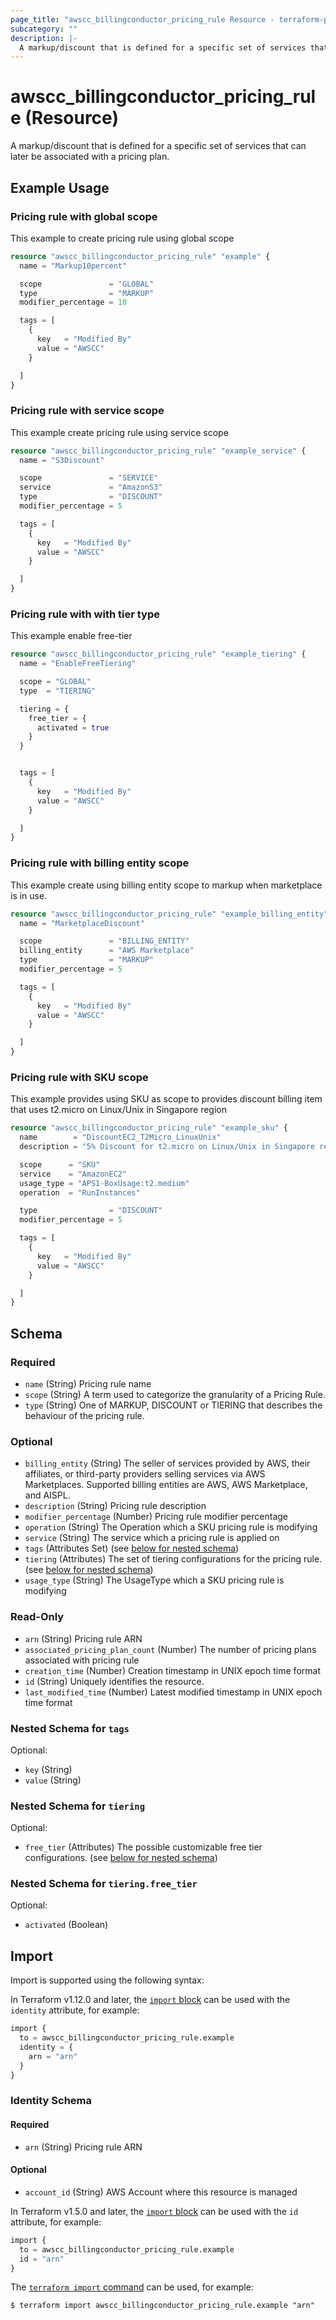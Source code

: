 ```yaml
---
page_title: "awscc_billingconductor_pricing_rule Resource - terraform-provider-awscc"
subcategory: ""
description: |-
  A markup/discount that is defined for a specific set of services that can later be associated with a pricing plan.
---
```


# awscc_billingconductor_pricing_rule (Resource)

A markup/discount that is defined for a specific set of services that can later be associated with a pricing plan.

## Example Usage

### Pricing rule with global scope
This example to create pricing rule using global scope
```terraform
resource "awscc_billingconductor_pricing_rule" "example" {
  name = "Markup10percent"

  scope               = "GLOBAL"
  type                = "MARKUP"
  modifier_percentage = 10

  tags = [
    {
      key   = "Modified By"
      value = "AWSCC"
    }

  ]
}
```

### Pricing rule with service scope
This example create pricing rule using service scope
```terraform
resource "awscc_billingconductor_pricing_rule" "example_service" {
  name = "S3Discount"

  scope               = "SERVICE"
  service             = "AmazonS3"
  type                = "DISCOUNT"
  modifier_percentage = 5

  tags = [
    {
      key   = "Modified By"
      value = "AWSCC"
    }

  ]
}
```

### Pricing rule with with tier type
This example enable free-tier
```terraform
resource "awscc_billingconductor_pricing_rule" "example_tiering" {
  name = "EnableFreeTiering"

  scope = "GLOBAL"
  type  = "TIERING"

  tiering = {
    free_tier = {
      activated = true
    }
  }


  tags = [
    {
      key   = "Modified By"
      value = "AWSCC"
    }

  ]
}
```

### Pricing rule with billing entity scope
This example create using billing entity scope to markup when marketplace is in use.
```terraform
resource "awscc_billingconductor_pricing_rule" "example_billing_entity" {
  name = "MarketplaceDiscount"

  scope               = "BILLING_ENTITY"
  billing_entity      = "AWS Marketplace"
  type                = "MARKUP"
  modifier_percentage = 5

  tags = [
    {
      key   = "Modified By"
      value = "AWSCC"
    }

  ]
}
```

### Pricing rule with SKU scope
This example provides using SKU as scope to provides discount billing item that uses t2.micro on Linux/Unix in Singapore region
```terraform
resource "awscc_billingconductor_pricing_rule" "example_sku" {
  name        = "DiscountEC2_T2Micro_LinuxUnix"
  description = "5% Discount for t2.micro on Linux/Unix in Singapore region"

  scope      = "SKU"
  service    = "AmazonEC2"
  usage_type = "APS1-BoxUsage:t2.medium"
  operation  = "RunInstances"

  type                = "DISCOUNT"
  modifier_percentage = 5

  tags = [
    {
      key   = "Modified By"
      value = "AWSCC"
    }

  ]
}
```

<!-- schema generated by tfplugindocs -->
## Schema

### Required

- `name` (String) Pricing rule name
- `scope` (String) A term used to categorize the granularity of a Pricing Rule.
- `type` (String) One of MARKUP, DISCOUNT or TIERING that describes the behaviour of the pricing rule.

### Optional

- `billing_entity` (String) The seller of services provided by AWS, their affiliates, or third-party providers selling services via AWS Marketplaces. Supported billing entities are AWS, AWS Marketplace, and AISPL.
- `description` (String) Pricing rule description
- `modifier_percentage` (Number) Pricing rule modifier percentage
- `operation` (String) The Operation which a SKU pricing rule is modifying
- `service` (String) The service which a pricing rule is applied on
- `tags` (Attributes Set) (see [below for nested schema](#nestedatt--tags))
- `tiering` (Attributes) The set of tiering configurations for the pricing rule. (see [below for nested schema](#nestedatt--tiering))
- `usage_type` (String) The UsageType which a SKU pricing rule is modifying

### Read-Only

- `arn` (String) Pricing rule ARN
- `associated_pricing_plan_count` (Number) The number of pricing plans associated with pricing rule
- `creation_time` (Number) Creation timestamp in UNIX epoch time format
- `id` (String) Uniquely identifies the resource.
- `last_modified_time` (Number) Latest modified timestamp in UNIX epoch time format

<a id="nestedatt--tags"></a>
### Nested Schema for `tags`

Optional:

- `key` (String)
- `value` (String)


<a id="nestedatt--tiering"></a>
### Nested Schema for `tiering`

Optional:

- `free_tier` (Attributes) The possible customizable free tier configurations. (see [below for nested schema](#nestedatt--tiering--free_tier))

<a id="nestedatt--tiering--free_tier"></a>
### Nested Schema for `tiering.free_tier`

Optional:

- `activated` (Boolean)

## Import

Import is supported using the following syntax:

In Terraform v1.12.0 and later, the [`import` block](https://developer.hashicorp.com/terraform/language/import) can be used with the `identity` attribute, for example:

```terraform
import {
  to = awscc_billingconductor_pricing_rule.example
  identity = {
    arn = "arn"
  }
}
```

<!-- schema generated by tfplugindocs -->
### Identity Schema

#### Required

- `arn` (String) Pricing rule ARN

#### Optional

- `account_id` (String) AWS Account where this resource is managed

In Terraform v1.5.0 and later, the [`import` block](https://developer.hashicorp.com/terraform/language/import) can be used with the `id` attribute, for example:

```terraform
import {
  to = awscc_billingconductor_pricing_rule.example
  id = "arn"
}
```

The [`terraform import` command](https://developer.hashicorp.com/terraform/cli/commands/import) can be used, for example:

```shell
$ terraform import awscc_billingconductor_pricing_rule.example "arn"
```